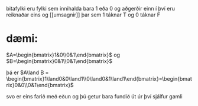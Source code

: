 bitafylki eru fylki sem innihalda bara 1 eða 0 og aðgerðir einn í því eru reiknaðar eins og [[umsagnir]] þar sem 1 táknar T og 0 táknar F

# dæmi:
$A=\begin{bmatrix}1&0\\0&1\end{bmatrix}$ og $B=\begin{bmatrix}0&1\\0&1\end{bmatrix}$

þá er $A\land B = \begin{bmatrix}1\land0&0\land1\\0\land0&1\land1\end{bmatrix}=\begin{bmatrix}0&0\\0&1\end{bmatrix}$

svo er eins farið með eðun og þú getur bara fundið út úr því sjálfur gamli
